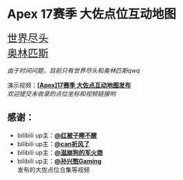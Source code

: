 # **Apex 17赛季 大佐点位互动地图**  
[<font size=5>世界尽头</font>](https://xunfengawa.github.io/%E4%B8%96%E7%95%8C%E5%B0%BD%E5%A4%B4.html)  
[<font size=5>奥林匹斯</font>](https://xunfengawa.github.io/%E5%A5%A5%E6%9E%97%E5%8C%B9%E6%96%AF.html)  
  
*由于时间问题，目前只有世界尽头和奥林匹斯qwq*

演示视频：[**[Apex]17赛季 大佐点互动地图发布**](https://www.bilibili.com/video/BV1So4y1T7BJ/)  
*欢迎提交未收录的点位坐标和视频链接哟*  
## 感谢：  
- bilibili up主：[**@红被子睡不醒**](https://space.bilibili.com/2682013)  
- bilibili up主：[**@can祈风了**](https://space.bilibili.com/508941740)  
- bilibili up主：[**@滋崩狗的军火商**](https://space.bilibili.com/315308990)  
- bilibili up主：[**@孙兴憨Gaming**](https://space.bilibili.com/30970935)  
发布的大佐点位合集等视频
